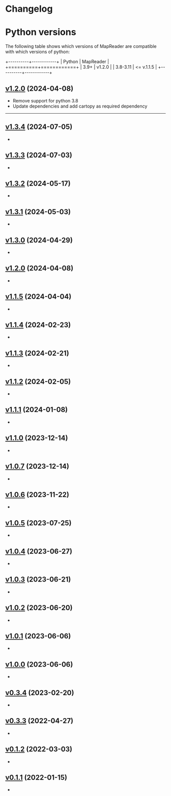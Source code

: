 # Changelog

# Python versions

The following table shows which versions of MapReader are compatible with which versions of python:

+----------+------------+
| Python   | MapReader  |
+==========+============+
| 3.9+     | v1.2.0     |
| 3.8-3.11 | <= v.1.1.5 |
+----------+------------+


## [v1.2.0](https://github.com/Living-with-machines/MapReader/releases/tag/v1.3.4) (2024-04-08)

<!--
-->

- Remove support for python 3.8
- Update dependencies and add cartopy as required dependency

---

## [v1.3.4](https://github.com/Living-with-machines/MapReader/releases/tag/v1.3.4) (2024-07-05)

<!--
PRs: #435
add823a Merge pull request #435 from Living-with-machines/dev_text_spotting
1d76188 add test for overlap
6b2f282 fix ioa figure
a25251c update docs
1ee4fdf Missing M
2942935 add parent deduplication
9d67955 Removing placeholder text
e2bf35c Redoing list of community calls
169fea3 Editing upcoming communityevents
-->

-

## [v1.3.3](https://github.com/Living-with-machines/MapReader/releases/tag/v1.3.3) (2024-07-03)

<!--
PRs: #450, #449, #443, #438, #428, #424

cfc90e7 Merge pull request #450 from Living-with-machines/katie-paper-final-read
8cde900 rosie's edit
bd3d5f6 Merge pull request #449 from Living-with-machines/km-citation-update
382ec44 corcoran update
6d68559 paper update to mention text spotting
42ab95d update mapkurator citation
c6d078b Merge pull request #443 from Living-with-machines/rwood-97-patch-1
fa9a969 Update authors paper.md
c3cc3bd Merge branch 'main' into dev_text_spotting
6f19e41 Merge branch 'main' of https://github.com/Living-with-machines/MapReader
d2af7ab fix workshop notebook part3
5b5db89 update June date
8ad642d Merge pull request #438 from Living-with-machines/text-on-maps-viz
27420d2 clear outputs, filter for one parent map to save time, add a bit of text descriptions
2e6f997 Merge branch 'main' into text-on-maps-viz
1fd75c9 Merge pull request #424 from Living-with-machines/workshop_feedback
5040a2d updates from Katie feedback
011516c Update Events.rst
b0e04ec add reference for multilingual models
fd3ebda add link to NLS website
50d5a46 add text exploration notebook
816e6f9 update mapreader version
646f8f0 ensure compatibility with geopands 1.0.0a1 pre-release
b16a771 ignore workshop outputs
6f49ee0 update uk viz
b9784b1 small updates to plots
e5b8470 add data viz notebooks
cc73913 Add data/culture grant no. to paper
c238d9b add method for creating overlapping patches
733c483 rename workshops for 2024
f3d872e add deduplicate for parent images (e.g. if there is overlap between patches)
c65ff77 move common functions to base class
5d34bdf add deduplicate code to both runners
-->

-

## [v1.3.2](https://github.com/Living-with-machines/MapReader/releases/tag/v1.3.2) (2024-05-17)

<!--
PRs: #434, #433, #431, #432, #418, #415, #414, #416, #396, #413

282b873 Merge pull request #434 from Living-with-machines/426-calc-pixel-stats
0a69fae update pixel stats calculation
ed2af0b Merge pull request #433 from Living-with-machines/430-add-id
5c63c92 fix add_id bug
20bdbd0 Merge pull request #431 from Living-with-machines/64-commandline
db75647 Merge pull request #432 from Living-with-machines/400-review-labels
ca42977 fix review_labels
2b3b985 fix command line script
b58331c add f-scores per class to docs
caa6547 add printing f-scores per class
acd9a7f fix typo
9dcb208 fix typo
d500aac add device argument to docs
3d0aae0 update y-labels in metric plots
b7c9981 update test instructions
eb00522 updates csv/tsv
23ab221 update YOUR_TURNs to align with docs
4a7a822 udpate notebooks
c4e9bc4 Merge pull request #418 from Living-with-machines/rw_docs
52643db Merge pull request #415 from Living-with-machines/non-geospatial_readme
5c165f7 remove annotations col from readme
c57c9f9 update example naming
6d2f6c0 Merge pull request #414 from Living-with-machines/geospatial_readme
b9c029d update instructions for worked examples
2e2e8e9 update geospatial readme table
cd64da3 remove postproc worked example
788c542 move annotation worked examples
a95800d Merge pull request #416 from Living-with-machines/documentation_typos
bc08df4 Merge pull request #396 from Living-with-machines/dev_tests
6aa535b Update Download.rst
e19fd31 Update Worked-examples.rst
bdfbb62 Update Worked-examples.rst
f4dcf6d Update Worked-examples.rst
2b336eb Update README.md
b39f320 Update README.md
fddd668 Update README.md
96723b0 Update non-geospatial README.md
a919af3 Update README.md
e94dae3 Update README.md
842fd39 Update README.md
46b4be3 Update README.md
dfb5c2a Update README.md
863178d add how to run tests
6e98c6e new README structure
ed427cd update annotator to fix warnings
437d67c Merge branch 'main' into dev_tests
fe370ee Merge pull request #413 from Living-with-machines/issue-398
04248fc remove re.search
-->

-

## [v1.3.1](https://github.com/Living-with-machines/MapReader/releases/tag/v1.3.1) (2024-05-03)

<!--
PRs: #399

3d7ab10 update tests
dd216eb fix overwriting issue
1eb5aeb update saving for duplicate sheet names
565d8aa Merge pull request #399 from Living-with-machines/april_workshop
7f9cb6f update deepsolo notebook
08fab3a update version
e81c617 Merge branch 'main' into april_workshop
-->

-

## [v1.3.0](https://github.com/Living-with-machines/MapReader/releases/tag/v1.3.0) (2024-04-29)

<!--
PRs: #388, 395, 384

f256ae9 Merge pull request #388 from Living-with-machines/ocr
6237341 update where to find configs and weights
197e4dd update docs for install
ce88217 update dptext detr runner import
af065a9 update filepath
fe02999 update install docs to use 3.1-0
2789f27 load 1000 pixel patdches
5f250c7 change other patches to 1000 meters
e874641 add metadata notebook
d6ab9bc fix patches_to_geojson problem
d1edfc5 update part2
0e8f059 address comments in part1 and extra
186f219 Update README.md
2d3584e Update README.md
b19a4cd add deepsolo notebook
c174515 fix errors
41568f6 add file to user guide toc tree
ad0f59c add docs for spotting text
867b83a update file saving docs
d7caa8d rename text_spot to spot_text
43a5b29 split notebooks and add inference only
a23fcb8 update notebook
fb2a780 add 2024 workshop notebook
3d69972 add version info to june 2023 notebook
9395917 update timm model names
62ba90f fix post processing tests
7ea1405 fix model weights warning
973a74a update minimum joblib
ba16e16 update post_process.py
30b2d1e update deps
9fb78fe add build to git ignore
e5d2312 Merge pull request #395 from Living-with-machines/kmcdono2-patch-1
7c4ad56 April community call update
672c762 update worked examples
5bf20f9 fix imports, add run_all arg to dptext detr runner
67b21b4 fix init
1950a67 rename to allow for different runners
2e2e2ba add worked example
6d8635b allow pass on import of DeepSoloRunner
7e193fc add to imports
680ceb1 add show method
9288e87 fix typo in show
043b132 Update publish-to-test-pypi.yml
4123a71 Merge branch 'main' into ocr
f3b151c Merge pull request #384 from Living-with-machines/dev_dependencies
a8194dc update for if patch_df not passed
c46b45e add run all method
e1fbd4e add deepsolo runner
f42b1c0 update installation instructions
3152729 update changelog with python version table
6bfd363 add changelog
-->

-

## [v1.2.0](https://github.com/Living-with-machines/MapReader/releases/tag/v1.2.0) (2024-04-08)

<!--
PRs: #383, #380, #381, #382, #379

e9d119f update docs
5a62b69 move cartopy to required and update version
d5ab0b8 force int for randint
4313c31 remove cap on torch version
a61defb add dependabot review workflow
16ac602 update python version in files
fab54f6 update allowed python versions
3e49c2b Merge pull request #383 from Living-with-machines/dependabot/pip/flake8-gte-6.0.0-and-lt-8.0.0
5b927b4 Merge pull request #380 from Living-with-machines/dependabot/pip/pytest-cov-gte-4.1.0-and-lt-6.0.0
312ebfd Update pytest-cov requirement from <5.0.0,>=4.1.0 to >=4.1.0,<6.0.0
30901b6 Update flake8 requirement from <7.0.0,>=6.0.0 to >=6.0.0,<8.0.0
e19bb02 Merge pull request #381 from Living-with-machines/dependabot/pip/black-gte-23.7.0-and-lt-25.0.0
86d92e2 Merge pull request #382 from Living-with-machines/dependabot/pip/torchvision-gte-0.11.1-and-lt-0.17.3
c37787c Merge pull request #379 from Living-with-machines/dependabot/pip/pytest-lt-9.0.0
a9705d3 Update dependabot.yml
6c21953 Update dependabot.yml
6e4397c Update torchvision requirement from <0.12.1,>=0.11.1 to >=0.11.1,<0.17.3
4bd8daf Update black requirement from <24.0.0,>=23.7.0 to >=23.7.0,<25.0.0
a284f4e Update pytest requirement from <8.0.0 to <9.0.0
20023aa Create dependabot.yml
-->

-

## [v1.1.5](https://github.com/Living-with-machines/MapReader/releases/tag/v1.1.5) (2024-04-04)

<!--
PRs: #378, #377, #374, #373, #372, #366, #363, #362

75e2824 Merge pull request #378 from Living-with-machines/JOSS_paper
0a61a89 Merge pull request #377 from Living-with-machines/rw_docs
c1b9223 Update Install.rst
be8a63f Update author list
0389a25 Update cartopy instructions
a65db27 add commas
5e73700 Update setup.py - add cartopy
906e77b Update setup.py
c762f42 Update supported python versions
de910b4 Merge pull request #374 from Living-with-machines/coords_bug_fix
13e0f88 Merge pull request #373 from Living-with-machines/dev_load
7d1b682 add tests
a79293f unsupress decompression bomb error
42bb6dd fix transform
1c3d5f3 readd square cuts option
ef730c8 supress decompression bomb error
7d0bfa6 add pyogrio to dependencies
141fa00 Merge pull request #372 from Living-with-machines/rw_docs
3432f08 add info about dev environment and tests
7d3f191 fix link to contribution guide
32e8b91 Merge pull request #366 from Living-with-machines/rw_docs
a1277bb comment out conda install
e99bd6e allow users to specify file names in downloader
54db894 Merge pull request #363 from Living-with-machines/dev_download
272d84e community calls
734e467 Merge pull request #362 from Living-with-machines/kmcdono2-patch-1
03aca08 Merge branch 'main' into kmcdono2-patch-1
aa51ed6 Update Events.rst
19f66ab more fix lists
09f059c fix lists
94c6763 fix lists
f106c95 Update Events.rst
6452513 allow users to specify whether to download in parallel
-->

-

## [v1.1.4](https://github.com/Living-with-machines/MapReader/releases/tag/v1.1.4) (2024-02-23)

<!--
PRs: #357

4ae6026 Merge pull request #357 from Living-with-machines/rw_docs
1d1ca54 Update Worked-examples.rst
deeb7cb update docs
f6ecb19 update mnist notebook
133d0b6 add readme for workshop notebooks
2c105e0 update context notebook
35e3142 update geospatial pipeline
02418ee fix plants worked example
c837608 allow for patches with no parent
ee4e92f update annotate worked examples
-->

-

## [v1.1.3](https://github.com/Living-with-machines/MapReader/releases/tag/v1.1.3) (2024-02-21)

<!--
PRs: #350, 356, 354, 319, 342

a429260 Merge pull request #350 from Living-with-machines/context_classifier_single
113f3a1 better test for scramble frame
bf7c33b test backward compatibility
9e75034 ensure backwards compatibility
6bca80a only save important cols in annotator
b7121fe update docs
bf396cb add datasets tests and fix parhugin code
d22cad9 Merge branch 'main' into context_classifier_single
a61d4c6 add tests for datasets
05ad379 add tests for geotiff saving (edge patches)
7315b4f ensure pixel stats are correct for edge patches
23f1920 update test_classifier
430da59 fix test_annotations_loader
c1003af update/add tests
ac1b79c add worked example for context classification
cc530ef Merge pull request #356 from Living-with-machines/annotation_fix
cb823bf update notebook
46de344 fix filter for
12cf51a Merge pull request #354 from Living-with-machines/paper
426adbf fix typo
5a0347f Fix (?) references
0d1fb68 Update affiliations
7679101 update subtitle
3152716 update/fix tests
4593795 update sample annots file
0e1eef4 fix index map vs apply
a4c2687 Merge branch 'main' into context_classifier_single
cca2b15 fix typo
4349288 Merge pull request #319 from Living-with-machines/analyse_preds
0cd7c55 update docs
afd693d add tests
745e414 Merge branch 'main' into analyse_preds
033917f Merge pull request #342 from Living-with-machines/339-postproc
777c857 Merge branch 'main' into 339-postproc
6228aa2 Update codecov fail in CI
1abce20 add suggestion
-->

-

## [v1.1.2](https://github.com/Living-with-machines/MapReader/releases/tag/v1.1.2) (2024-02-05)

<!--
PRs: #374, 345, 338

f31d87f Merge pull request #347 from Living-with-machines/346-annotations-order
b52086e fix tests
74c4c2d fix tests for random order of annotations
e50aaa1 fix sortby
cf91abb fix queue
8ba4cb3 Merge pull request #345 from Living-with-machines/rw_docs
6c33f7b update docs
f668a73 Add post-processing docs
3c58460 add tests
9b9003c force image_id index
dc848c3 use total_df to build context images
d8a08e2 force image_id index
fe05f91 remove context annotations from annotator
e58acd2 return only context image for context datasets
6f2a882 keep all cols when saving
5cc37e7 only add context annotations to annotated patches
5d54f5e rename context dataset trasnforms for clarity
02d0e67 fix load annotations
f7baba7 use iloc not at for getting data
a71a34b allow users to annotate at context-level
84340b0 fix context for annotator
c1b596c ensure geotiffs are saved correctly
a1e7941 remove square_cuts arg from tests
428f0f3 update context saving
34014b1 return df after eval
e978b40 replace `square_cuts` with padding at edge patches
08136a4 skip edge patches, allow new labels
f6f5e89 add docstrings, allow user to specify conf
60641bb add post processing script
02e2436 enable easier saving of predictions to csv
5e796ce update delimiter
b936bed change delimiter
11afa54 Merge branch 'main' into context_classifier
566e602 Merge pull request #338 from Living-with-machines/dev
-->

-

## [v1.1.1](https://github.com/Living-with-machines/MapReader/releases/tag/v1.1.1) (2024-01-08)

<!--
PRs: #337, #326, #335, #318, #336, #330, #328, #316

8997b4d add missing tests
31be1d0 Merge pull request #337 from Living-with-machines/dev_annotator
a086c1f remove fail on no url col
00734f9 Merge branch 'dev' into dev_annotator
8cd9572 Merge pull request #326 from Living-with-machines/279-test-coord-saving
2efad70 Merge pull request #335 from Living-with-machines/331-hwc-bug
e02f857 add tests for grayscale images
a264b8c Merge branch 'dev' into 331-hwc-bug
3f8a36f Merge branch 'dev' into 279-test-coord-saving
7eb659e Merge pull request #318 from Living-with-machines/fix_save_to_geojson
af7df2d add saving of one band geotiffs
7e90e2b add ClassifierContainer imports to docs
932df44 allow for image_id to be column 0
6dac40f remove error if no url
3b2c139 remove kwargs
d8468e0 Merge pull request #336 from Living-with-machines/rw_docs
314bdd6 fix links
b8d3da4 calc shape from height, width and channels explicitly and allow for single band images
6e49e90 update docs
86a240b remove unnecessary literal_evals
8bda0c2 add more tests
73ed889 add and update tests
cb4fd4a update metadata files
8c6bb07 Merge branch 'main' into fix_save_to_geojson
2236f3e Merge pull request #330 from Living-with-machines/codecov_badge
861f9e5 Rename Contributors.md to contributors.md
4d8fccb add codecov badge
cce63d8 Merge pull request #328 from Living-with-machines/codecov
4fcaaae Update mr_ci.yml
006266d Merge pull request #316 from Living-with-machines/paper
130b969 update mr_ci.yml
3446bc4 update mr_ci.yml
1bf0625 Update mr_ci.yml
0f34d74 add notebook for how to annotate model predictions
dce2e59 add filter_for to docs
670137c Merge branch 'main' into analyse_preds
edf22d5 minor updates + v number
02c2984 add approx for coords
31cfbf9 add tests for coord saving (downloader)
-->

-

## [v1.1.0](https://github.com/Living-with-machines/MapReader/releases/tag/v1.1.0) (2023-12-14)

<!--
PRs: #322, #321, #173

8eda75e Merge pull request #322 from Living-with-machines/kmcdono2-docs-fix
8dadad2 Merge pull request #321 from Living-with-machines/paper-katie-update
f090542 Merge remote-tracking branch 'origin/fix_save_to_geojson' into 279-test-coord-saving
f342c65 add printing of filter
ccbf46c Merge pull request #173 from Living-with-machines/kallewesterling/issue166
3734439 rename as "Project Curriculum Vitae"
78d78bd Update paper.md per Kasra's comments
5fdde2a Update docs/source/User-guide/Annotate.rst
7afb1c3 Update docs/source/User-guide/Annotate.rst
-->

-

## [v1.0.7](https://github.com/Living-with-machines/MapReader/releases/tag/v1.0.7) (2023-12-14)

<!--
PRs: #277, #317, #312, #311, #310, #309, #308, #307, #306, #305, #304, #303, #302, #301, #300, #299, #298, #297, #290

9ee0cdf Merge branch 'kallewesterling/issue166' into analyse_preds
462983d change how max_size is set in lieu of resize_to param
7369464 Merge branch 'kallewesterling/issue166' into analyse_preds
3ff08ca updates docs for resize_to
bb56cc6 add ``resize_to`` kwarg to resize small patches
621a208 minor
b152086 Add an example about 16K map sheets
c6ebab7 Small changes in the first paragraph; reordered tags and added DL
15460f6 add surrounding arg to docs
f11af85 minor update to annotator
04a314d add filter_for arg to annotator
e385370 Merge pull request #277 from Living-with-machines/fix_geo_utils
255c0c1 Merge pull request #317 from Living-with-machines/rw_docs
019c13f change false to none
a6a981d Merge branch 'main' into fix_geo_utils
979fb4b update docstrings
cca139c add tests for delimiter
7e19d9b add contributor docs
92b9a28 fix sorting
a4d2028 add tests and minor update to annotator.py
98e3eca add paper
1e7634d update test imports
4b259b0 add geopandas to dependencies
708716e Merge branch 'main' into kallewesterling/issue166
1e36624 update docs
df886c8 update notebook
5cd432e update setup.py to work with jupyter notebook/lab
0dd7082 fix sortby and min/max values
ddecc8a add literal_eval for reading list/tuple columns
14b8d29 add saving coords from grid_bb
b877a96 fix patch coords
2457d2e add kwargs as normal args (not tested)
ebf98ae add method to save parents as geotiffs
393089a add literal eval for list/tuple columns
53766b6 Update .all-contributorsrc
8972876 Merge pull request #312 from Living-with-machines/all-contributors/add-andrewphilipsmith
e8075cf docs: update .all-contributorsrc [skip ci]
33f95ca docs: update README.md [skip ci]
49cf5e9 Merge pull request #311 from Living-with-machines/all-contributors/add-kallewesterling
9c215ae docs: update .all-contributorsrc [skip ci]
de02c1e docs: update README.md [skip ci]
a9b68a9 Merge pull request #310 from Living-with-machines/all-contributors/add-rwood-97
501f070 docs: update .all-contributorsrc [skip ci]
d3964b0 docs: update README.md [skip ci]
54d9ff7 Merge pull request #309 from Living-with-machines/all-contributors/add-kasra-hosseini
af05661 docs: update .all-contributorsrc [skip ci]
aeeb468 docs: update README.md [skip ci]
88fb6a0 Merge pull request #308 from Living-with-machines/all-contributors/add-dcsw2
6132c78 docs: update .all-contributorsrc [skip ci]
abbae52 docs: update README.md [skip ci]
768f703 Merge pull request #307 from Living-with-machines/all-contributors/add-kmcdono2
ed12d0c docs: update .all-contributorsrc [skip ci]
678c8c2 docs: update README.md [skip ci]
643d711 Merge pull request #306 from Living-with-machines/all-contributors/add-kasparvonbeelen
79a8c1e docs: update .all-contributorsrc [skip ci]
7ddcd98 docs: update README.md [skip ci]
d0b5e02 Merge pull request #305 from Living-with-machines/all-contributors/add-ChrisFleet
60024ce docs: update .all-contributorsrc [skip ci]
958bcb9 docs: update README.md [skip ci]
742a6f5 fix save to geojson
054656a rename annotator file
e0950c9 update notebook
6a79739 Merge branch 'main' into kallewesterling/issue166
94c0346 Merge pull request #304 from Living-with-machines/all-contributors/add-kallewesterling
92f0a1a docs: update .all-contributorsrc [skip ci]
6edd0d5 docs: update README.md [skip ci]
a72bdcc Merge pull request #303 from Living-with-machines/rwood-97-patch-2
c9f7796 Update README.md
fdf3d6d Update README.md
e1fce5b Update .all-contributorsrc
581d421 Update README.md
da344b7 Update README.md
ed4e4cb Merge pull request #302 from Living-with-machines/all-contributors/add-rwood-97
42d23a3 Merge branch 'main' into all-contributors/add-rwood-97
2a86d1a Merge pull request #301 from Living-with-machines/all-contributors/add-kasra-hosseini
7664427 Merge branch 'main' into all-contributors/add-kasra-hosseini
849d0e6 Merge pull request #300 from Living-with-machines/all-contributors/add-dcsw2
22baae4 Merge branch 'main' into all-contributors/add-dcsw2
d41acec Merge pull request #299 from Living-with-machines/all-contributors/add-kmcdono2
0c65088 docs: update .all-contributorsrc [skip ci]
c08c6fb docs: update README.md [skip ci]
aecb5ee docs: update .all-contributorsrc [skip ci]
1b88b6d docs: update README.md [skip ci]
339cf78 docs: update .all-contributorsrc [skip ci]
3731d70 docs: update README.md [skip ci]
a80550d docs: update .all-contributorsrc [skip ci]
e56b36d docs: update README.md [skip ci]
d43cafe Merge pull request #298 from Living-with-machines/all-contributors/add-rwood-97
66651ee docs: create .all-contributorsrc [skip ci]
8ca5b51 docs: update README.md [skip ci]
a2b26c5 Merge pull request #297 from Living-with-machines/rwood-97-contributors
9ec8657 Create .all_contributors.rc
7a57fa2 Update README.md
c0a7278 Update README.md (add contributors)
0b33fa1 add docs on how to use context model
d8f31d3 remove context container from init imports
55304d5 remove classifier context (now all in one)
7f6610b add context option for generate_layerwise_lrs
bb0ec8d update confusing language in params2optimize
d798454 update attribute names in custom model for clarity
f83a5f3 process inputs as a tuple
5ac8f1e always return images as tuple
ef688d5 fix color printing
0b170cd Merge pull request #290 from Living-with-machines/rw_docs
38b1c65 update trainable_col arg name
ac48935 align classifier_context to classifier
46e0fe0 enable annotations loader to create patch context dataset
-->

-

## [v1.0.6](https://github.com/Living-with-machines/MapReader/releases/tag/v1.0.6) (2023-11-22)

<!--
PRs: #291, #280, #285, #283, #278, #276, #270, #269, #258, #256, #253, #246, #228

c10b2c4 Merge pull request #291 from Living-with-machines/dev_download
bc37c36 add docs
20f47c6 Update PULL_REQUEST_TEMPLATE.md
e881180 update geo pipeline test
6fb1a14 update/add tests
40624e9 add try/excpt to sheet downloader
369677e Allow user to select metadata to save
740314d update date saving for extract_published_dates
d512d4e update section headers
e2f2027 Merge pull request #280 from Living-with-machines/dev_classify
2acda4e Merge pull request #285 from Living-with-machines/dev_download
09fb4a3 run pre-commit
aa98ed8 Merge branch 'main' into dev_download
c0ceec8 fix drop duplicates
093f272 Update About.rst
dfdbd1f Merge pull request #283 from Living-with-machines/rw_docs
ac00727 update about docs
bbb2c8f fix typo
d99df36 add tests
4743698 Add docs for inference only
7674eb9 i actually tested it this time
8039c85 fix typo (fix tests)
bc4c0f0 fix tests
48dda3b fix file paths
a849a14 update docs - split into train/infer
eb396e4 fix adding of dataloaders if load_path also passed
386c5ed Merge branch 'main' into dev_classify
9ac99b2 update docs
7517378 fix notebooks
3b017a0 fix tests
2335e81 Merge pull request #278 from Living-with-machines/pre-commit
36512a9 Merge branch 'main' into dev_classify
e526e11 only require criterion for training/validation
4b52302 add default for dataloaders arg
a4e1e7a add option to load ClassifierContainer with no dataloaders
8443f4a run all
50c6c03 run pyupgrade
b1626ed add pyupgrade
7437f8c Merge branch 'main' into pre-commit
1a7a8f2 remove backslashes
26977d7 add create_dataloader method to PatchDataset
6678a22 add __init__.py and test_import.py to excludes
e0d80ca exclude worked examples from pre-commit
8fdb38d Merge pull request #276 from Living-with-machines/dev_download
32cdc9e Merge branch 'dev_download' of https://github.com/Living-with-machines/MapReader into dev_download
46e5688 fix coordinate saving
9a2cf34 Update Contributors.md
29d08d1 fix reproject geo info
6f1f96d only drop absolute duplicates
65204be Merge pull request #270 from Living-with-machines/dev_download
8a7320d ensure download doesn't fail if maps are not found
8f15ae5 Merge pull request #269 from Living-with-machines/dev_download
e852818 raise error is both corners are missing
71c0300 check both upper and lower corners when finding tilesize
690172a Update Contributors.md
7322570 Update README.md
d276c10 Update ways_of_working.md
4b9f787 Update Contributors.md
28e4cf7 pre-commit run all
d739d3e add pre-commit and ruff configs
b26041d Merge pull request #258 from Living-with-machines/dev_testing
71c5d22 Update images.py
377d480 add geo pipeline tests
cd612e4 Merge pull request #256 from Living-with-machines/rw_docs
a925df7 Create Contributors.md
66f533c Update ways_of_working.md
762e524 split Code of conduct
1bf2d24 add citation info
24e160a add DOI badge
a734257 Merge pull request #253 from Living-with-machines/rw_docs
20a0ccb fix typos
1c3f9a3 Update Project-cv.rst
006e1c8 Update Project-cv.rst
bb55cef katie updates
a956f2d Update Project-cv.rst
b30e5ce Update Project-cv.rst
a37c120 Update Project-cv.rst
aa70fd7 Update Project-cv.rst
c6bf97a Update Project-cv.rst
75be50c add project cv and events page
b1248a1 Update Install.rst
c6ffda6 Merge pull request #246 from Living-with-machines/162-fix-conda-deploy
c85646f Merge branch 'main' into 162-fix-conda-deploy
ee7fbfc Merge pull request #228 from Living-with-machines/219-annotation-file-paths
53c775d Merge branch '219-annotation-file-paths' of https://github.com/Living-with-machines/MapReader into 219-annotation-file-paths
fbd106b fix test
9bd1595 fix indentation error
7da0034 Merge branch 'main' into 219-annotation-file-paths
0d5daa6 update tests
21cd2c2 Update CITATION.cff
6eee2fe add K Westerling as author
573f9d7 add citation.cff file
2a6e73e error if remove_broken=False and broken paths exist
fec4a0d fix problem of using df_test =0
af6511c fix print full (abs) path for broken_files.txt
bc3a586 us os.path.join to update paths
1160d5f fix pygeos vs shapely warning
ffcae41 print full (abs) path for broken_files.txt
-->

-

## [v1.0.5](https://github.com/Living-with-machines/MapReader/releases/tag/v1.0.5) (2023-07-25)

<!--
PRs: #241, #221, #244, #227, #225, #226, #224, #222

9ed7c86 Merge pull request #241 from Living-with-machines/update_file_saving
e375dc5 Update test_annotations_loader.py
aa69147 Merge branch 'main' into update_file_saving
62f8cba add test_classifier.py update
2d05ddd Merge branch 'main' into 219-annotation-file-paths
445618e Merge pull request #221 from Living-with-machines/dev_train
773b93d Merge branch 'main' into update_file_saving
7384f15 Merge branch 'main' into dev_train
070cd8e Merge pull request #244 from Living-with-machines/rw_docs
cc7a9f3 Update About.rst
e192e77 Merge pull request #227 from Living-with-machines/rwood-97-patch-1
aad59aa Changes conda GH Action to only deploy on tagged commits or when manually triggered
1516e85 Unifies setup.py ".[dev]" install and CI "Install Tools" step
1dc5701 Merge branch 'main' into update_file_saving
7a10511 Merge branch 'main' into dev_train
ceedb77 Merge branch 'main' into 219-annotation-file-paths
1882ace Merge pull request #225 from Living-with-machines/dev_classify
52c0187 fix broken annotate
dc5e466 americanize worked examples
3496baf americanize tests
9e15d5b americanize spelling in mapreader code
274cf16 americanize docs and readme
5be63a0 fix typo
01eecfe Merge branch 'main' of https://github.com/Living-with-machines/MapReader
9ee5e77 Update README.md
4210b7e Update Contribution-guide.rst
b2bb80d add owslib to setup.py
b05cc91 update tests
336e894 allow .tsv files
be8153d fix problem with df_test=0
1adeb8e change all files to comma separated as default
eae3420 update docs
ae7a566 update tests (fix error)
4701271 update tests
e633cab raise error if no annotations remain
00187cf add function to check patch paths
1bee060 update error messages
b9bf1c6 add 'images_dir' argument to load_annotations
04b2153 Update publish-to-test-pypi.yml to only run on review requested
970556f Merge pull request #226 from Living-with-machines/dev_download
ba741c3 make tqdm.auto throughout
fb100c7 add tqdm to sheet downloader
3bcbd83 add test
09c5696 Merge branch 'main' into dev_classify
7e4f032 Merge pull request #224 from Living-with-machines/rw_docs
9892cdd add guidance for timm models
f574956 add dev dependencies (timm and transformers)
46890d5 add tests for inference
37ad30a Merge pull request #222 from Living-with-machines/asmith-paris-prep
83b9635 Updates from download to annonate
8838977 fix errors
4ce652c add tests for hf and timm models
-->

-

## [v1.0.4](https://github.com/Living-with-machines/MapReader/releases/tag/v1.0.4) (2023-06-27)

<!--
PRs: #209, #210

837a842 Merge pull request #209 from Living-with-machines/dev_download
b53672a Merge pull request #210 from Living-with-machines/dev_load
235b5a6 add tests for other models (load from string)
b1d90b3 add saving of state_dict as well as whole model
ade3d71 update error message
052e984 Merge branch 'main' into dev_download
cf85f86 Merge branch 'main' into dev_load
-->

-

## [v1.0.3](https://github.com/Living-with-machines/MapReader/releases/tag/v1.0.3) (2023-06-21)

<!--
PRs: #220

2dcb57b Merge pull request #220 from Living-with-machines/tweak-developer-docs
3415f53 adds details to dev docs about version numbers
-->

-

## [v1.0.2](https://github.com/Living-with-machines/MapReader/releases/tag/v1.0.2) (2023-06-20)

<!--
PRs: #202, #197, #200

055d240 Merge pull request #202 from Living-with-machines/debug-gh-action-event-trigger
aa16de4 add error message for broken image files|
6c4b654 save metadata to csv on each download
28c70d4 enables manual triggers
3199314 Merge pull request #197 from Living-with-machines/general-input-guidance-update-w/NLS-tile-server-update
074b7ad Merge pull request #200 from Living-with-machines/deploy-to-pypi
3ef55bf fixes production PyPI deployment
-->

-

## [v1.0.1](https://github.com/Living-with-machines/MapReader/releases/tag/v1.0.1) (2023-06-06)

<!--
PRs: #188

40d65ca Merge pull request #188 from Living-with-machines/workshop_notebooks
6f24b50 update empty notebook
c100554 changes versioneer style
216da8f update workshop notebook w/ katies comments
820ea4b checkouts full git history for versioneer.py
d70c44a adds missing -m switch
b8ea250 removes poetry as build tool
3853383 takes GH workflows from alto2txt
-->

-

## [v1.0.0](https://github.com/Living-with-machines/MapReader/releases/tag/v1.0.0) (2023-06-06)

<!--
PRs: #195, #199, #185, #182, #164, #181, #176, #154, #180, #163, #160, #165, #151, #155, #140, #95, #158, #74, #149, #79, #136, #133, #102, #96, #94, #91, #87, #90, #89, #86

eb2f0ea Update conf.py (turn off todos)
cedae71 Update README.md
597bcfb Merge pull request #195 from Living-with-machines/rwood-97-patch-1
1fcdc19 Merge branch 'main' into workshop_notebooks
d7ef18a Merge pull request #199 from Living-with-machines/rw_docs
a7e71a9 update worked examples in docs
bd15390 update annotation_tasks file
081e3fa update classification_one_inch
fa52e59 remove coastline example
9502e80 Merge pull request #185 from Living-with-machines/dev_train
e4d384b remove mnist old notebooks
02b4524 update annotations files
cf489a6 update plant pipeline
cc91777 again fix issue with mse loss
b2571dc ensure index has 'image_id' label when saved
5a2dc3f fix error if using mse loss
6cdc6fa move persistant data (NLS) dataset
67604f7 move small_mnist dataset
645e99d update mnist worked example
6386256 Update Input-guidance.rst w/NLS tile server details
b1f94b1 update venv env name from mr_py38 to mapreader
77a8077 fix train_test_split
f4e253b add doc string and inference guidance
3437645 updates from kmcdono2 comments
1cfe86d add annotations
9ce9edf Merge branch 'main' into workshop_notebooks
5bd91ca Merge branch 'main' into dev_train
3907b7d fix to show_parent()
c554fc7 add show_parent() to workbook
6b3d12a Merge branch 'rw_docs'
a406362 update docs for saving geojson and csv files
9f0da34 clear outputs and create 'exercise' notebook
30869d4 update workshop
44de8bc minor fixes after testing
626a928 Update setup.py
457722c fix some typos and add type hints
6c160ee update notebook and create annotations file
84f1574 Merge branch 'dev_train' of https://github.com/Living-with-machines/MapReader into dev_train
c781d66 Merge branch 'main' into workshop_notebooks
94906b8 Merge branch 'main' into dev_train
c6828c8 Update test_loader_load_patches.py
18b4a65 make work with old annotate
26e17bb fix issue with load_patches (ensure patches are added to parents)
61419b1 Merge branch 'dev_train' of https://github.com/Living-with-machines/MapReader into dev_train
6a9e905 formatting
a7c03d9 black
4803d26 Update test_annotations_loader.py
076d219 update pkl files
accf9b3 add tests for classifier
b025d85 add tests and fix deprecation  warning
762bcf5 fix unique_labels if using `append`
49cdc5f Trying to resolve display issue
960ef8d Cleaning notebook
eddbb06 Adding worked example for annotations
a73f157 Create annotations_dir
4173e02 Dropping unnecessary f-string
736e6a2 Adding in a TODO
e09d4c1 Updated `Annotator`
7b04d3b add in-out pics
0e5ee3c minor updates to pics
4693444 fix docs issues in classifier
9107409 finish updating docs
052537f Update README.md
a799cbe fix typos
206884e update docs up to training part
f34c82a Merge pull request #182 from Living-with-machines/dev_load
b45f559 allow use of hugging face (tranformers) models
cfd4d6d Merge branch 'main' into dev_train
725c2a7 update classify name
c239855 Merge branch 'rw_docs' of https://github.com/Living-with-machines/MapReader into rw_docs
d21f3e7 Merge pull request #164 from Living-with-machines/rw_docs
cf685cf Update README.md
6284d65 Update README.md
f0a11fc Merge branch 'main' into rw_docs
4d38640 fix ClassfierContextContainer
0ae91d9 fix PatchContextDataset
86c5a57 rename to classify
48f7610 fix patchify by meters bug
0769916 update workshop notebook and fix bug in images.py
39a8a60 fix patchify by meters bug
43e286a Merge branch 'main' into rw_docs
f9e53b3 initial commit for workshop notebook
7d29956 update tests
2ab8a63 Merge branch 'main' into dev_train
c8208a4 force geopandas to use shapely
fdae2df keep label and pred columns if present when saving to geojson
1fd1842 make shapely version 2.0.0+
2782813 Merge pull request #181 from Living-with-machines/main
53e2f11 Merge branch 'main' into dev_load
891ad79 add tests
8a5f343 Merge pull request #176 from Living-with-machines/174-save-metadata
f71f193 add torchinfo to requirements
321242b update doc strings
878401c fix loading preexisting model
c9e1f0b fix initialise model
c55a05a add labels map to annotationsloader
add408c allow no label col/label indices in patchdataset
fed479e fix classifier inference
0af9443 Merge pull request #154 from Living-with-machines/dev_download
7f91c60 update classifier
87f8ed8 add label indices to patch dataset
b0f7819 update classifier class to ClassifierContainer
bf28c3f fix assignment of datasets variable
aab1fe5 add todo comment in train docs
5fcf6c5 set up samplers by default in 'create_dataloader'
a3653af Name set to next/next random patch depending on settings
2b5828c Adding margin as keyword arg to `annotate`
da222e6 add 'create_datasets' and 'create_dataloaders' methods to 'AnnotationsLoader'
b7d18ff fix PatchDataset in datasets.py
b347db4 fix tests
74dec99 fix import tests
f01284f create new branch (mock_downloader) for mock downloader and rm file from this branch
f0598c7 update docstrings and ensure PatchDataset methods work
c010ff1 save patches as geojson
dc9ff64 Merge branch '174-save-metadata' into dev_load
11a5aed Merge branch 'main' into dev_load
a200d5b save to geojson
06ac58d Fixing detail
b38a03f Adding auto-resizing of patch images to 100px
d1ae0e8 Renaming `"changed"` column `"annotated"`
3a24e91 Adding TODO
0bb1b9d Fixing annoying spelling error
2cf4d12 Fix typo again
4e6c0c3 Spelling fix
cd0066c Adding in a TODO
536b249 Renaming frames + ensuring annotation_dir exists
1bb9dfc Fix bug
4aeeabc Adding debug messaging
bc1cddc Adding `metadata_delimiter` keyword argument
56118e4 load_annotations now returns PatchDatasets
7f7a5dc Merge pull request #180 from Living-with-machines/dev_load
89ca44c rename 'kwds' to 'kwargs' to follow convention
46972b1 move load_annotations to learn
e7bf85e minor fix to test_sheet_downloader_mock_example.py
67c56e8 Create test_sheet_downloader_mock_example.py
77abf4c Add tqdm to calc_pixel_stats
e840736 add tests for saving dataframes
8a8a967 fix crs key name
f12740b fix tests
d960dd8 add tests for crss
3e6e69b update query_by_string tests
f042fbc fix grid_bb to/from polygon (remove self as arguments)
6abc191 add comment re. temp_folder
2aa0216 set temp folder in tile_loading + import elsewhere
92be697 update error message
fe4a225 fix ordering
6a90868 add grid_bb to/from polygon to downloader_utils
626b74f update docstrings in dowloader_utils
48ed7f6 fix sample files
7e58296 Refactoring as queue + UI design
550bf82 ensure CRS in patch_df
ea4eaec Merge branch 'rw_docs' of https://github.com/Living-with-machines/MapReader into rw_docs
843e490 fix typo
7dfc8b6 update env name (goodbye mr_py)
7142227 ensure dictionary keys are same for crs
edeec51 raise error if your coordinates are not 4326
b4f2e70 fix tests
e2fa907 ensure CRS is retained in metadata.csv
77c824e update download.rst (user guide)
ab04ccc update input guidance
c688a76 fix xxx_by_string() - allow no keys/keys as string
05bd81d make csv default save as tab separated
0a3888c Update Beginners-info.rst
e73d906 Update README.md
1aca675 Update Install.rst
db10d04 Update Install.rst
cd5a8b2 Update README.md
8ed7f11 Changing `min_values` + `max_values` to `mean_pixel_RGB` in example for `annotator` method
497c1e2 Filling out example better
8202e65 Adding examples to `annotate` method
dc29624 Changing UI a bit further
347d04e Bugfix
7ae518c Refactoring, more UI, better filtering
f5a481b Refactoring the code
084a7fe Changing look of progress bar
4132780 Adding showing of `url` (and fixing some bugs)
dccbc9a Adding ability to filter (like `min_mean_pixel` and `max_mean_pixel`)
ce4ab75 Adding docstring for `sortby`
33cd926 Adding `sortby` keyword argument
f811cea Keep patch filepaths + keep label names in output
cf21d61 update docs requirements and conf
963b916 Merge branch 'main' into dev_download
72ede17 Merge branch 'rw_docs' of https://github.com/Living-with-machines/MapReader into rw_docs
04a4f54 fix tests
9000bf4 add 'save' argument to convert_images method
3035caa fix typo
d6b6cce More docs additions
40f6454 Adding in a few notes in the docs
30efdd1 Update conf.py
d2b4b04 moving `Annotator` from `annotate.utils` to `annotate`
477fff0 Adding a progress bar
b9e79a0 Adding `show_context` option
c136f3d minor updates/ typo fixes:
1042d70 add todos
6282329 ensure contribution guides included in sidebar
cb8bba3 update load title
a223298 update load with advanced usage and to reflect updated code
c8b58e1 update extensions
3e00554 Merge branch 'main' into rw_docs
c8ad17f Spelling mistake in typing
81092a1 Merge pull request #163 from Living-with-machines/dev_load
4014304 Clarifying `annotations_file` attribute
b2933c3 Merge branch 'main' into dev_load
d8c3b77 Adding a missing parameter (`stop_at_last_example`)
6ba561f Merge branch 'main' into dev_load
0895d35 Adding in some typing
cf9a209 Dropping unnecessary and conflicting import
8c84cb4 Formatting
06db6a4 Adding in metadata + fixing docstring + little bug
fe5b15b Merge pull request #160 from Living-with-machines/131_geotiff_bug
4e55d65 Fixing a tiny bug
06f87da Adding an example
9183603 First commit of new `Annotator` class
3c47fa7 update tests and init
003001c remove download_old
5b8dba5 rename download/download2
88c7200 merge test_images and test_images_add_metadata
2922deb rename proj2convert to target_crs
c251531 add tmp_paths
377871e add tests for PIL.UnidentifiedImageError
b50bd5b add specific exception handling
3e66d80 rename test_dirs to dirs
505605c make images_constructor private
2c0cc6f update reproject_geo_info
7547c2e add note about overwriting existing metadata info
1b3a99f rename tests
5a061ec update file names in tests
88ff09d rename sample tif files
a5e7455 update saving of coordinates for metadata
0c5e3f2 fix tests
1d77fd4 fix typo
4af03e3 update downloaders
f701870 final changes - include CRS as attribute
2a89615 save patches as ".tif" only (not ".png.tif")
901c6a8 Merge pull request #165 from Living-with-machines/add-code-of-conduct-1
dac6446 save patches as geotiffs
5b92f5c add beginners info links
5b44aab Update test_load.py
e1a0f72 add beginners info text
53552b3 fix tmp_path not defined
bb61c97 add error if you try to load non-image files
7142155 update tests with excel files
2581a3b allow metadata as excel file
55b1939 add beginners info + update input guidance
4abf020 add tqdm to setup.py
98bd79e minor fixes
037d093 Add print info for where patches are saved
44b49ea add tqdm and update show
5d7fe95 update toc trees - local only
73585d8 update toc trees
6b611db Update contribution guide into tutorials/docs/code
fe08a7b Update test_load_loader_add_metadata.py
348676a add developers guide to docs
dde3171 Merge branch 'main' into rw_docs
3654ff3 fix add metadata tests (checkout file from ``dev_load``)
f39157a Merge branch 'main' into 116_data_inconsistencies
b99f39e Merge branch 'main' into 131_geotiff_bug
8e50742 Merge pull request #151 from Living-with-machines/116_data_inconsistencies
e9b8298 Merge branch 'main' into 116_data_inconsistencies
18bfa58 move geo_utils to load subpackage and fix tests
39d08b7 Merge branch 'main' into 116_data_inconsistencies
41a168d fix tests
73374b4 fix rename of ``update`` to ``overwrite``
cfe2c4e Merge branch '131_geotiff_bug' into dev_load
5232ada update load_xx methods
dd8c1fe reorder to help with comparision to main
4982070 Merge branch '116_data_inconsistencies' into dev_load
42d4867 fix 'not a PNG file' error
5e7b51d add tests
85d4b4d Merge branch 'main' into 131_geotiff_bug
32cfa19 update tests
46bd32d Merge pull request #155 from Living-with-machines/adding-kallewesterling-to-project
1ee4087 Merge pull request #140 from Living-with-machines/110_loader_file_paths
6d1273b Merge branch '110_loader_file_paths' into dev_load
7df502f Merge branch 'main' into dev_load
562a66a fix tests
5ba7dcb update tests for sheet_downloader
e8769f6 rename test
84d8c85 fix assertions where keys are different
4c935bf update tests and add option to ignore_mismatch in add_metadata
dfe9352 woops sorry - rename tests
0097a6a rename tests
68861ad rename test files
a5a2bfb Merge branch 'main' into 110_loader_file_paths
4167524 update tests
fbcb17c make resolving paths a separate static method
3c3d24a updated test_loader_filepaths.py
383938b Merge pull request #95 from Living-with-machines/82_align_task_names
9c385b9 run black
f528266 update init + imports
aa46c4d auto pull in extra info when constructing images
19dde7c add patch coordinates
ab0a2b5 method for verbose printing
0ad8e9e method to get tree_level from image_id
f9f98a9 rename/edit `add_par` to _add_patch_to_parent
27287e9 edits to add_xx and calc_xxx
128f4b5 update slicing methods (slicer now obsolete)
976f3c2 move geoinfo method up + split for individual imgs
a966185 edits to show/plotting methods
4ff9f99 create parents and patches attributes
bae9849 Update images.py
8d15b22 update calc_pixel_stats
34db6b3 update calc_pixel_width_height
3743520 update images_constructor
8e91236 update image_constructor
9d83ef6 Merge branch '116_data_inconsistencies' into dev_load
db9bbf6 Merge branch '110_loader_file_paths' into dev_load
78df517 align to PEP8 style guide
6919a8f Merge branch '82_align_task_names' into dev_load
8533b85 minor updaes to images.py
dd4212c ensure coordinates are xmin, ymin, xmax, ymax
06a4b90 fix coordinates assertion error
00311f4 update tests
79abfd8 fix so coords are actually xmin, ymin, xmax, ymax
0afca61 Update publish-to-conda-forge.yml
08bff60 Merge branch 'main' into 131_geotiff_bug
096dacc Merge branch 'main' into 82_align_task_names
36524ff Merge branch 'main' into 116_data_inconsistencies
5945678 Merge branch 'main' into 110_loader_file_paths
cc65278 keep private label for '_xxx_id' methods
b678b5d Merge branch 'main' into 82_align_task_names
5d44cf5 Merge branch 'main' into 116_data_inconsistencies
b0f0157 Merge branch 'main' into 110_loader_file_paths
5fb19c7 Update publish-to-conda-forge.yml
5c090d3 add error message for not implemented image modes
cf308c3 Merge pull request #158 from Living-with-machines/141_id_methods
6a608b6 set show progress = false for all
8dac08b add explicit timeout to fix windows test failure (hopefully?)
42d9b27 missed one
0605849 make xx_id methods private (i.e. _xx_id)
40fca50 add utils to init
18d6ca1 simplify download methods
6becbbd Update ways_of_working.md
fcc1369 add query/download by string
c4432a2 fix "set.isdisjoint" again
c446b8b fix 'disjoint'
0570af4 fix duplicte query results
02c2615 add tests for query/download by line
3101a7e add print arg. to queries
3bd6ff5 add query/download by line
e6fe9be Fix plotting (again)
d1ffa3c fix add_id
a82c30d fix cartopy/plotting issue
b8d6414 add cartopy to setup.py
3709dca Update publish-to-conda-forge.yml
5db987a add tqdm to setup.py
5fcf9e5 add tests
5b0759b Merge branch 'main' into dev_download
06edfdb add to __init__.py
6a4dc82 minor fix to downloader
b675ad7 update downloader
d75a817 add error/warning messages
48a13b5 doc strings + only download if not already exists
89a07d6 black
8032feb allow download via queries list
af78537 Add option to query maps
e167c5d black
aa04a72 add writing of metadata file
95ab010 fix downloader (no metadata)
920a004 save filename as map_name
9e2a3b6 add download2 - alternative download option
cea7043 Merge pull request #74 from Living-with-machines/feature-conda-package
3ea7912 fix error if index_col is image_id_col
0b36eb0 add tests
afca1a5 update images.py with warnings for data inconsistencies
aabc668 update docs
a4983ba fix typo (again)
3bb9c69 fix typo
2336322 Merge branch 'main' into 82_align_task_names
0b30db4 Merge branch 'main' into 110_loader_file_paths
a1524d8 add api docs to gitignore and rm files
9bde40d Merge branch 'main' into 82_align_task_names
71d377e gitignore docs/source/api/mapreader and rm files
2bd1651 remove api docs
6dd921f update gitignore
bba5822 Update README.md
542eca2 Merge branch 'main' into feature-conda-package
1d1394c updates to docs
c03dccd update tests + fix errors
18f1e9c update code after merge
a4adfce Merge branch 'main' into 82_align_task_names
451230a Merge pull request #149 from Living-with-machines/fix_docs
fbe81b3 fix formatting of scraper and stitcher main text
996f314 rebuild
80a10c9 change type-hints to description
0806b6b minor changes to .py files
928d650 fix bullet list in tileserver_scraper
faa7bd2 fix code-block warning
a74609c fix invalid imports in utils subpackage
e753eb5 remove autosectionlabel from conf.py
8cec91a move datasets to worked examples
5ba8120 explicitly set conda env in every cmd
101b99a Attempt to fix python version for `conda-build` in GH Actions
546d15b add tests for importing various geospatial modules
35bd710 source docs version from package version
c2c4a3e Fix version number resolution
c0a08fc Comments/updates from meeting with Jon
fecf874 Minor changes to docs
c0a23bc Merge branch 'main' into feature-conda-package
cff636c Add geo dependancies into conda
048495a Merge pull request #79 from Living-with-machines/76_enable_geotiff
f1420f4 run black
7712678 add tests 4 loadPatches, loadParents +load_patches
6744b86 Add file extension arguments to 'load_patches'
206d312 Add tests for loader()
65442c0 Update setup.py
1d614bc remove examples
69ec22b Merge branch 'main' into 76_enable_geotiff
a2d312c run black
74fe2d1 add for loadPatches and loadParents, error if len(files)==0
9bb4fc8 allow no file_ext for dir. with only one file type
e19a4c0 add rules if directory passed as path_to_directory
81aa686 fixed typos
0d56fa2 train to learn
09a116b fix file_not_found error
f93243a update default path_save for patches
0e0e929 updates to docs
9d453b3 update docs
8643408 pull updated setup.py from main
473c593 Merge pull request #136 from Living-with-machines/remove_geo_install_option
d55a916 Merge branch 'main' into 82_align_task_names
adf061d Update authors in setup.py
04511ef Update setup.py
53e60bc update setup.py
6ad3c17 update colorbar
751aec0 Merge pull request #133 from Living-with-machines/rw_docs
0f643ff update figures with all one inch examples
3d1572b add examples to train and update explanations
a9a0ef4 update docs (mostly train)
762ba94 updating user guide with directory structres and #EXAMPLE labels
77d123d fix formatting in contribution guide
0038c5f updates to about
d70b731 more updates to about and input guidance
73ceeb1 fix install
45198ba Update input guidance with metadata info
dc5e565 updates to about page
02d3ae6 explain what is pipeline and add fig
95a1794 update install instructions
908708b update contribution guide +requirements for sphinx
6e822a4 fix sphinx explicit target warning
6d8c92b minor updates to formatting
6ef22f2 run blacken-docs on all rst files
f15de74 Adding documentation to `mapreader.loader.*`
6c87532 updates to toc-trees
027dcdb Update annotate.rst
ede7afb update load.rst and fix error in user-guide.rst
2ce755f Fixing a little linting.
5540a50 Adding tileserver_access documentation
a70dd3a updated input_guidance
3bb365a Editing documentation for consistency
9bba1db Fixing `pytest` error for `typing.List`
06e14fa Adding a note about matplotlib for the `plot_sample` method
e870b02 Documentation added for `train` submodule
d621223 Cleaning up latest commit
70f32fd Documentation added for `download` directory
d325c37 Documentation added to `process` folder
5c7cbd3 Documentation on the `annotate` folder
ad4867f Documentation added to `annotate`
b65a0c3 polygone to polygon
632b3a8 Update Contribution-guide.rst
a60e6d0 Update documentation_update.md
5af13ea Create documentation_update.md
87f21b3 update annotate.rst link to paper
4485f4e Rename Load_Patchify.rst to Load.rst
45222d0 Update input guidance - fix headings
28e104c Merge pull request #102 from Living-with-machines/rw_docs
d4a7b39 update annotate.rst with KM's comment again
dd51004 fix indentation error in annotate.rst, move examples explanation to user_guide.rst
2c4b2aa fix link again agin
78f24a4 fix link again
66eb457 update paper link
e1efbb5 tell people where a template of the yaml file is
3f26ced some text about patchifying + comment
9b46c15 just some small style changes and an apostrophe :)
a4f1084 Update Download.rst
6a55888 small update re: cloud services
da3a08f made some new comments
2acdeb8 updated formatting for comment at end
b26dbee update filepaths in test_non_geo
b51896f update download to say we are using six inch
2ec5281 depth==1 of toctree in worked examples
a8879b8 add worked examples notebooks to docs
44ace29 Merge remote-tracking branch 'origin/98_worked_examples' into rw_docs
9ce351b Merge remote-tracking branch 'origin/main' into rw_docs
1907fba remove quick start
079c04b update all notebooks to align with docs
1cca320 Update Input-guidance.rst
f5e9171 adding todos
d84e3aa updated notebooks in classification_one_inch_001
30722d2 Update ways_of_working.md
9739766 fix table of contents
d2becf7 added old text from geospatial README
ba83da6 updates to train images (with updated transformations
2c840f2 add comments re. notebooks and filepaths to annotate.rst, update and fill in gaps in train.rst
d544abd add notes in load.rst re. using notebook and updating filepaths
6147ad3 update download.rst to clarify commands are for python IDE and add clarity re. querying
d59cc40 update install instructions to be more explicit
4d4720f add coastline worked examples - download and load
2a7b987 move persistant data, rename examples to worked_examples
6aee20e remove docs/source/api/ from .gitignore and readd files
bd21eaa update api docs to reflect changes
3cd1f47 Merge remote-tracking branch 'origin/main' into 82_align_task_names
563ebb5 re-add api docs
84b5e0d load patchifyByPixel inn image.py
bb98411 Update .gitignore
b3c353a update docs and tests to reflect with name change
e544b07 move slicer.py to load subpackage and rename slice functions to patch/patchify
10fbcd0 Merge remote-tracking branch 'origin/main' into 82_align_task_names
fc75548 run black on all files in mapreader/ and tests/
ba923b3 Update README.md
6f53802 Add files via upload
d3bf275 Merge pull request #96 from Living-with-machines/rw_docs
ceb01be add docs/source/api/ to .gitignore + clean current files
faec940 add brief definition of the word 'patchify' to load.rst
eefe18a rename utils.py to geo_utils.py, write unittests for geo_utils functions, ensure imports reflect name changes
c560abc Update ways_of_working.md
5d39817 Update ways_of_working.md
cd41dd0 Update ways_of_working.md
bd3f81c Update ways_of_working.md
235cd17 Update ways_of_working.md
879c2ed comment about path for metadata
8942f94 comments about doc
a67dbf8 update geoinfo functions in loader.py and split extractGeoInfo function into two in utils.py
239304b update test_loader.py to include pytest.fixtures, increase approx tolerance on coordinates, replace abs file paths with relative
1f8b92f fix indentation error in  (images.py)
f41cf3d update images.py - remove  option from coord_increments methods, always print warning messages on  and , simplify
eba26ea updates to error messages in coordinate functions
08eae76 added docs/build/ and docs/source/api/ to .gitignore and removed files in these directories
a4b1884 update doc strings to ensure clarity
fadbb46 rename h,w,c to image_height, image_width and image_channels and ignore unused variables when unpacking shape (h,w,c) tuple
39d9e99 run black on all files in ./mapreader
e118800 rename child/children to patch/patches
b3b7df1 rename loader to load
93a33ec Merge pull request #94 from Living-with-machines/71_fix_print_dataset_name
5fc0925 ensure 'set_name' is specified when calling my_classifier.show_sample()
ccda8ec remove docs/build/ and add to .gitignore
980d617 Merge pull request #91 from Living-with-machines/rw_docs
2e554c0 fix setup.py
3806998 delete pyproject.toml
740fcb4 updated my details
4f7debf fix links for bug report and feature request
9bf4fdd v. minor tidy-up of conda specification
09be1f4 Remove accidentally committed env files
412bf1c Update README.md from main
db402b1 Merge remote-tracking branch 'origin/main' into feature-conda-package
72ccb46 Update docs for conda install method.
0fd77ed update User-guide, create contribution guide doc and include in index
ebdca62 Update README.md
fea54d6 Merge pull request #87 from Living-with-machines/81_update_README
d3ab11f Update ways_of_working.md
7e1ba22 Merge pull request #90 from Living-with-machines/80-ways-of-working-asmith
11690fd Merge pull request #89 from Living-with-machines/88_fix_npfloat_warning
0bc2923 added details to ways of working doc
c9f78fd update annotate docs to more generic use cases + separate worked example for rail_space
93af00c change np.float to float
27cfed1 updates to User-guide docs
6dda45c updates to User-guide docs + index.rst (now pulls from README)
4e9d93b center align Fig 2 caption
9d5c5fb center align Fig 2 caption
d356506 Merge remote-tracking branch 'origin/main' into rw_docs
5dfa98e update docs to align with updated code
74c6446 remove testing of show() and show_par() functions to stop tests hanging on windows
d71ffbc add pytest approx to allow for rounding errors
2c8f3de add tests for loader subpackage
555822d Merge pull request #86 from Living-with-machines/80_ways_of_working
844f26d update with kasra's details + acknowledgements
e8c2c21 add conda env exports for different configs
704a961 updated README, gallery removed (will move to readthedocs), new picture tbc
ef2080d Run bash as login shell (to enable conda activate cmd)
05d182e create custom conda env for build
756e0b3 Add --skip-existing for main upload
1118f17 Add extra import check
a32bd5e Convert to multiple platforms and upload
8890213 Update ways_of_working.md
d5f48d4 fix paths
ba361ca Move mapreader meta.yaml
76eb4d4 Add --skip-existing to upload cmd
9a576f1 Attempt to build mapreader using pre-uploaded dependencies
37efe3d Update publish-to-conda-forge.yml
16129c5 Install anaconda client
815745a fix typo in cph transmute command
712778f Enable publish dependences to conda
12d3334 Tidied up comments in meta.yaml
e82cd26 Fetch all history in publish-to-conda-firge.yml
e3598a0 add conda-forge as source for conda build cmd
9a877ad update annotation files to reflect code changes
dbbcda3 Fix error in commands for post build tests
65c33e2 Add GH workflow and post-build imports for tests
3d2a2cf update save format to png
bf2c46a restore examples from fddca82
57b5b08 tweak to version tagging prefix
f71620b add build details to developer's docs
19cbae7 add ways_of_working.md
-->

-

## [v0.3.4](https://github.com/Living-with-machines/MapReader/releases/tag/v0.3.4) (2023-02-20)

<!--
PRs: #69, #68, #65

e1355d3 Successful local build of conda package
89ea886 build conda packages for upstream dependancies
477e048 cherry pick a14bec1 (Add min_std_pixel and max_std_pixel)
e9ecb55 Create PULL_REQUEST_TEMPLATE.md
56c38d4 Update issue templates
7aec00a comments on README vs docs homepage
7b0094e remove cartopy from pyproject.toml
9078a9f updated in line with updated loader function
547bcba tweak conda build tests
71dd178 added rasterio to dependancies to stop tests failing
bfa778e added options for verbose
1e62b70 updated loader with method to add Geographic info from Geotiffs
d8ee850 FIx proj and pytorch conda dependancy resolution
bb1b4cd updated Load.rst with option to add metadata from df
dfe2f1f Add versioneer
9526351 Add issue templates
a9e14fb updates to install instructions after removing cartopy from dependancies
10e8b76 updates to install instructions
471ab9d updates to install instructions
166923e Update Input-guidance.rst
362ab99 Merge pull request #69 from Living-with-machines/rw_docs
dacfe5d updates to train.rst after testing
7c895f8 Merge branch 'docs_train' into rw_docs
635dbc4 updates to docs after testing
f875a07 update Train.rst after going through plant tutorial
0b0f45f Merge pull request #68 from Living-with-machines/docs_load
7f7ade4 updated Load.rst after going through plant tutorial
86f9593 Merge pull request #65 from Living-with-machines/rw_docs
740731a added basic docs to Train.rst using tutorial as base
fd1bfac added copybutton + built html
0cc29ce added copybutton
20c2f28 removed process/patchify and testing 'sphinx-disqus' extension
828f503 updates to train.rst
fb9a155 first thoughts
6736576 organising docs files into separate directories per 'section'
3812dd5 added basic docs to Annotate.rst using tutorial as base
f3b564e fix images in Load.rst
e5c77b2 added basic docs to Load.rst using tutorial as base
a87f5cb added basic docs to Download.rst using tutorial as base
8250548 Create how_to_contribute_to_docs.md
c11767e adding download section
69e5c7d Update Load.rst
089a50e Update Load.rst
3d92da8 setting up docs structure
55dec91 fix requirements.txt
8f6c1ea added READMEs
badf33b update index.rst to include READMEs
2748025 adding README.md
c693641 add requirements.txt
736eaec adding .readthedocs.yaml
059bf9c initial commit
52ea967 initial commit
c0a08ff initial commit
fddca82 Update README.md
c779d4f change links and citation from arxiv to ACM paper
c5245a1 Create CODE_OF_CONDUCT.md
f17d283 Add CI for pip install
d8f079d version 0.3.3
-->

-

## [v0.3.3](https://github.com/Living-with-machines/MapReader/releases/tag/v0.3.3) (2022-04-27)

<!--
PRs: #38, #41, #40

395a41b 5 epochs
5116710 add annotations
3abcec8 update README
9e2fabf Update README.md
0545145 v0.3.2
8eb88be v0.3.1
529a121 Merge branch 'main' of https://github.com/Living-with-machines/MapReader_public into main
2a5ffd3 Update annotations for classification_one_inch_maps_001
a7964a3 Update README.md
eefb584 Update README.md
8db49ba Update README.md
4b53996 Add style
063155d review notebooks
651a2d1 change maps to geo in installation
6fbc912 Update README.md
eda5322 Update README.md
01537ad Update README.md
a2394cd Update _config.yml
118ec2f Set theme jekyll-theme-minimal
b68a4fc Set theme jekyll-theme-cayman
0ef28b1 Update README.md
ec58490 Update README.md
efab91b Update README.md
c32bf45 Update README.md
8411085 Update README.md
d4ecfeb Update _config.yml
2c2ec90 Update README
f87bda6 Merge branch 'main' of https://github.com/Living-with-machines/MapReader_public into main
03cdcd1 Update README
0cb64ef Update README.md
75aded4 Update README.md
b4d649c Update README
d086fcf Update README
06c0bd1 Update README.md
500129b Update README.md
c47a088 Update README.md
9c61e1d Update README.md
02fbaa7 Update README.md
8220bcb Update LICENSE
ec4f290 Set theme jekyll-theme-leap-day
7c268d1 Merge pull request #38 from Living-with-machines/restructure-readme-kh
d9f8178 Update README.md
6bee71d Update README
2036e86 Update README
b80b93e Update README
3fd92b5 Update README
932d27c Add JVC paper
faf1357 Update README.md
f690f75 Move TOC after gallery
a7eb4b6 README: geographic information science
115dcc4 Add windows-latest to CI
85a6865 update README
2d0d3c2 update README
1e462b3 update README
dfbd365 update README
8670fd5 Version to 0.3.0
3ed973e Remove as it is empty
5da2e49 Add .[maps] to CI
86dab42 update CI
b3bb835 update CI
b67f01b black
a670c33 black
95f2ab8 Update README.md
6a058ca Add MapReader paper
bce00b1 Add a new test
3d4a77e Remove README from classification_one_inch_maps_001
700a6fb Update README
5dad9fb Move README to geospatial
8dfe471 Merge branch 'restructure-readme-kh' of https://github.com/Living-with-machines/MapReader_public into restructure-readme-kh
bff7933 update README
bf670a5 Create README.md
2d804a9 Change map/non-map to geospatial/non-geospatial
d172548 Change map/non-map to geospatial/non-geospatial
bfd0f0b minor
86eb6f6 Merge pull request #41 from dcsw2/patch-2
5217402 Merge branch 'restructure-readme-kh' into patch-2
752c325 Merge pull request #40 from dcsw2/patch-1
087c9aa d actual edits to first para
74481e1 d test making apr
b9b428d Update README.md
62b3d84 Update README.md
4706665 BUGFIX: annotation interface when working with images (and not patches)
135173d Update README.md
e596539 Update README.md
c05960b Update README.md
eeaf086 Update README.md
bbd1717 Update README.md
1f542a5 Create README.md
2c7817c Update README.md
fb0708c Update README.md
1188796 Create README.md
f07ff6b Update README
aae8ff1 Update README
189360f Update README
27c96b2 Move plant notebooks to non-maps dir
f3489d9 Add figure for MNIST tutorial
e43e1fe Add MNIST example
c8329f5 Move maps notebooks to examples/maps
b062b6f Change version to 0.2.0
4d19b4c Update README
b3e35ae Update README.md
0f3f5e3 Update README.md
624f5a0 :bug: fixing empty notebook
2a90331 :monocle_face: adding notebook to branch
a3cb498 Update README.md
53c90a4 Update README.md
b1be3af Merge branch 'main' of https://github.com/Living-with-machines/MapReader_public into main
da0dad0 Move rasterio to map dependencies
4de4403 Update setup.py
9b0c1a2 Move map-related libraries to extras_require
1e0f4f9 Update README.md
-->

-

## [v0.1.2](https://github.com/Living-with-machines/MapReader/releases/tag/v0.1.2) (2022-03-03)

<!--
PRs: #25, #24

41f924a Add files to quickstart notebook
050fe7e Add quick_start notebook
582f17e Update setup.py
54ec4d2 Update setup.py
af72d96 udpate CI
6c5582e Update README
9cb3ed8 Add setup.py, remove .lock and .toml files
29d2a04 Merge pull request #25 from Living-with-machines/iss19-model-inference
a1befc0 Add max_mean_pixel to the annotation interface
a8e0f51 Merge branch 'dev' into iss19-model-inference
3546238 :package: adding  and  file to branch
f317a13 :package: adding  to
259c949 :pushpin: downgrading usage: pyproj [-h] [-v] {sync} ...
9212d5f :pushpin: pinning usage: pyproj [-h] [-v] {sync} ...
10e288c :package: removing  package for binderhub
240d39c :package: adding   package for binderhub
07e8b31 Merge branch 'dev' of https://github.com/Living-with-machines/MapReader into adjust-poetry-installation-instructions
3e3dbf2 :package: adding requirements.txt file without hashes for binderhub build
1b5ee4e Add parhugin v0.0.3 to .toml file
4ca1adb Merge pull request #24 from Living-with-machines/iss-torchvision-import
5c25131 import torchvision needed for show_sample method
4d9842a :twisted_rightwards_arrows: merging branches
d533dda merge with main
9efff5a update requirements.txt
634eed1 update requirements.txt
a9aed7d update requirements.txt
70d7d54 update poetry files
8c16895 add requirements file
9d4a88a Update README.md
-->

-

## [v0.1.1](https://github.com/Living-with-machines/MapReader/releases/tag/v0.1.1) (2022-01-15)

<!--
PRs: #14, #12, #11, #8, #6, #3

17078fe Update README.md
2046504 Merge pull request #14 from Living-with-machines/evangeline-corcoran-patch-1
8d772ea update toml file
dd485ba update fig for README
775d0dd add fig: mapreader_paper for README
4587aef Update README
169b1e9 Update README
7940e3f Update README
39c83fb Update README
5db105f Merge branch 'evangeline-corcoran-patch-1' of https://github.com/Living-with-machines/MapReader_public into evangeline-corcoran-patch-1
2ac07fe Update README
c3c90e1 Update README.md
d750a59 minor
7ffb1dc Add figs for gallery
9ea1780 Add some annotations
1a44344 Update notebooks 3 and 4 to be similar to the plant phenotyping examples
b2c3ccb Clear cells' outputs
81f84a6 Add plant phenotyping example to README
e63b99d Update poetry.lock
42f52e4 Update README.md
5481e45 Add plant phenotyping example notebooks and data
32f0733 Update README.md
2c5d7a6 Merge pull request #12 from Living-with-machines/enhancement-add_min_mean_pixel
04d476d Add min_mean_pixel argument
113162e Update README
809f362 Update README
1fc2ab0 Merge pull request #11 from Living-with-machines/enhancement-check_README
b336174 Update README
8913715 update poetry files
c6425f7 Merge pull request #8 from Living-with-machines/kasra-hosseini-patch-2
96730e8 Merge remote-tracking branch 'origin/kasra-hosseini-patch-1' into adjust-poetry-installation-instructions
5321dc0 :memo: adding additional kernel installation instructions.
e9b6536 Update README.md
cdce5c0 Update README.md
70a16c5 Update README.md
6eb39bf Update README.md
f487dab Update README.md
ca2909f Update README.md
a84c650 Merge pull request #6 from Living-with-machines/kasra-hosseini-patch-1
ca707ee Update README.md
e1b802b Update README.md
f8f8ffe Set theme jekyll-theme-minimal
6185b5d Update README.md
cb80247 Merge pull request #3 from Living-with-machines/dev
aeaeaa6 adding additional Poetry version 1.1.11
bb59383 Add a notebook to compute the density of railspace patches
ecafc06 Add metadata for OS Six inch
03a04a4 add a notebook for model inference
736317b update lock
41a4f13 Add train/fine-tune notbeook
9beeaa3 Add metadata for OS 1-inch second edition
ddf084c add tensorboard
a6b602d Add an example annotation file
44188cb Annotation notebook
abe9a77 Minor changes
a4e6e1c Minor changes
2b482ef Define try_cond1, try_cond2
9615dfd First notebook to retrieve, patchify and plot maps
96720c2 add a yaml file to define annotation tasks
5a0877c update toml
6360272 Update README
eebd570 Update README
c053486 Update README, new re-use license
112091d Update README, new re-use license
890fd14 Update README, new re-use license
db5feae Update README, new re-use license
261a578 add tileserver_access.py
7262ab9 add images.py
f79b396 Update re-use links
8332a1d Add re-use terms for metadata file
1d26db9 update README
cdde352 update poetry files
df5f7be add classifier.py
5e7369f add datasets.py and classifier_context.py
a85522b add utils
490badb add MNIST data
9a04593 add init
ee99178 add process.py
3039750 add __init__.py
770fcc9 add loader.py
5e182ba add slicers.py
442ffef add custom_models.py
320da82 add azure_access.py
468246d add tileserver_helpers.py
18c0e20 add tileserver_scraper.py
9eaff39 add tileserver_stitcher.py
8e5449c add utils.py
7066dc8 add load_annotate.py
4b97933 add init
f34f02b update README
13056b1 update README
01c6fd4 update CI
3250e9d Add peotry lock and toml files
2e1673b Add MapReader pipeline fig
6788c22 README
2fa82b4 add CI
fbdaabf add test_import
e7ee189 add __init__
b37d1dc add .gitignore
1921585 add LICENSE
-->
-

